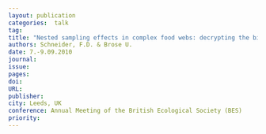 ```yaml
---
layout: publication
categories:  talk
tag: 
title: "Nested sampling effects in complex food webs: decrypting the biodiversity-function relationship"
authors: Schneider, F.D. & Brose U.
date: 7.-9.09.2010
journal: 
issue:
pages:
doi:
URL:
publisher:
city: Leeds, UK 
conference: Annual Meeting of the British Ecological Society (BES)
priority:
---
```

